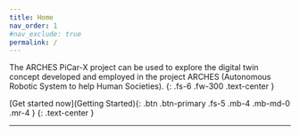 ```yaml
---
title: Home
nav_order: 1
#nav_exclude: true
permalink: /
---
```


The ARCHES PiCar-X project can be used to explore the digital twin concept developed and employed in the project ARCHES (Autonomous Robotic System to help Human Societies). 
{: .fs-6 .fw-300 .text-center } 

[Get started now](Getting Started){: .btn .btn-primary .fs-5 .mb-4 .mb-md-0 .mr-4 }
{: .text-center }

---